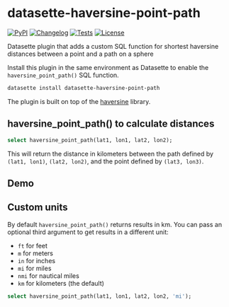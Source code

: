 # datasette-haversine-point-path
[![PyPI](https://img.shields.io/pypi/v/datasette-haversine-point-path.svg)](https://pypi.org/project/datasette-haversine-point-path/)
[![Changelog](https://img.shields.io/github/v/release/hcarter333/datasette-haversine-point-path?include_prereleases&label=changelog)](https://github.com/hcarter333/datasette-haversine-point-path/releases)
[![Tests](https://github.com/hcarter333/datasette-haversine/workflows/Test/badge.svg)](https://github.com/hcarter333/datasette-haversine-point-path/actions?query=workflow%3ATest)
[![License](https://img.shields.io/badge/license-Apache%202.0-blue.svg)](https://github.com/hcarter333/datasette-haversine-point-path/blob/main/LICENSE)

Datasette plugin that adds a custom SQL function for shortest haversine distances between a point and a path on a sphere

Install this plugin in the same environment as Datasette to enable the `haversine_point_path()` SQL function.
```bash
datasette install datasette-haversine-point-path
```
The plugin is built on top of the [haversine](https://github.com/mapado/haversine) library.

## haversine_point_path() to calculate distances

```sql
select haversine_point_path(lat1, lon1, lat2, lon2);
```

This will return the distance in kilometers between the path defined by `(lat1, lon1)`, `(lat2, lon2)`, and the point defined by `(lat3, lon3)`.

## Demo

## Custom units

By default `haversine_point_path()` returns results in km. You can pass an optional third argument to get results in a different unit:

- `ft` for feet
- `m` for meters
- `in` for inches
- `mi` for miles
- `nmi` for nautical miles
- `km` for kilometers (the default)

```sql
select haversine_point_path(lat1, lon1, lat2, lon2, 'mi');
```
